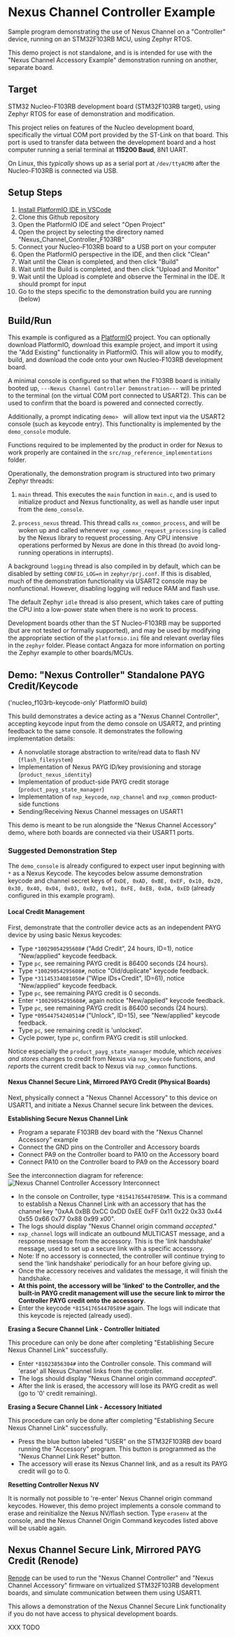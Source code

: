 # Nexus Channel Controller Example

Sample program demonstrating the use of Nexus Channel on a "Controller" device,
running on an STM32F103RB MCU, using Zephyr RTOS.

This demo project is not standalone, and is is intended for use with the
"Nexus Channel Accessory Example" demonstration running on another, separate
board.

## Target

STM32 Nucleo-F103RB development board (STM32F103RB target), using Zephyr RTOS
for ease of demonstration and modification.

This project relies on features of the Nucleo development board,
specifically the virtual COM port provided by the ST-Link on that board.
This port is used to transfer data between the development board and a
host computer running a serial terminal at **115200 Baud**, 8N1 UART.

On Linux, this *typically* shows up as a serial port at `/dev/ttyACM0` after
the Nucleo-F103RB is connected via USB.

## Setup Steps

1. [Install PlatformIO IDE in VSCode](https://platformio.org/install/ide?install=vscode)
2. Clone this Github repository
3. Open the PlatformIO IDE and select "Open Project"
4. Open the project by selecting the directory named "Nexus_Channel_Controller_F103RB"
5. Connect your Nucleo-F103RB board to a USB port on your computer
6. Open the PlatformIO perspective in the IDE, and then click "Clean"
7. Wait until the Clean is completed, and then click "Build"
8. Wait until the Build is completed, and then click "Upload and Monitor"
9. Wait until the Upload is complete and observe the Terminal in the IDE. It should prompt for input
10. Go to the steps specific to the demonstration build you are running (below)

## Build/Run

This example is configured as a [PlatformIO](https://platformio.org/install) project.
You can optionally download PlatformIO, download this example project, and
import it using the "Add Existing" functionality in PlatformIO. This will
allow you to modify, build, and download the code onto your own
Nucleo-F103RB development board.

A minimal console is configured so that when the F103RB board
is initially booted up, `---Nexus Channel Controller Demonstration---` will be
printed to the terminal (on the virtual COM port connected to USART2).
This can be used to confirm that the board is powered and connected correctly.

Additionally, a prompt indicating `demo> ` will allow text input via the USART2
console (such as keycode entry). This functionality is implemented by the
`demo_console` module.

Functions required to be implemented by the product in order for Nexus to work
properly are contained in the `src/nxp_reference_implementations` folder.

Operationally, the demonstration program is structured into two primary Zephyr threads:

1. `main` thread. This executes the `main` function in `main.c`, and is used
to initialize product and Nexus functionality, as well as handle user input
from the `demo_console`.

2. `process_nexus` thread. This thread calls `nx_common_process`, and will
be woken up and called whenever `nxp_common_request_processing` is called by
the Nexus library to request processing. Any CPU intensive operations
performed by Nexus are done in this thread (to avoid long-running operations
in interrupts).

A background `logging` thread is also compiled in by default, which can be
disabled by setting `CONFIG_LOG=n` in `zephyr/prj.conf`. If this is disabled,
much of the demonstration functionality via USART2 console may be nonfunctional.
However, disabling logging will reduce RAM and flash use.

The default Zephyr `idle` thread is also present, which takes care of putting
the CPU into a low-power state when there is no work to process.

Development boards other than the ST Nucleo-F103RB may be supported
(but are not tested or formally supported), and may be used by modifying the
appropriate section of the `platformio.ini` file and relevant overlay files
in the `zephyr` folder. Please contact Angaza for more information on porting
the Zephyr example to other boards/MCUs.

## Demo: "Nexus Controller" Standalone PAYG Credit/Keycode

('nucleo_f103rb-keycode-only' PlatformIO build)

This build demonstrates a device acting as a "Nexus Channel Controller",
accepting keycode input from the demo console on USART2, and printing feedback
to the same console. It demonstrates the following implementation details:

* A nonvolatile storage abstraction to write/read data to flash NV (`flash_filesystem`)
* Implementation of Nexus PAYG ID/key provisioning and storage (`product_nexus_identity`)
* Implementation of product-side PAYG credit storage (`product_payg_state_manager`)
* Implementation of `nxp_keycode`, `nxp_channel` and `nxp_common` product-side functions
* Sending/Receiving Nexus Channel messages on USART1

This demo is meant to be run alongside the "Nexus Channel Accessory" demo,
where both boards are connected via their USART1 ports. 

### Suggested Demonstration Step

The `demo_console` is already configured to expect user input beginning with
`*` as a Nexus Keycode. The keycodes below assume demonstration keycode and
channel secret keys of `0xDE, 0xAD, 0xBE, 0xEF, 0x10, 0x20, 0x30, 0x40, 0x04, 0x03, 0x02, 0x01, 0xFE, 0xEB, 0xDA, 0xED`
(already configured in this example program).

#### Local Credit Management

First, demonstrate that the controller device acts as an independent PAYG
device by using basic Nexus keycodes:

* Type `*10029054295608#` ("Add Credit", 24 hours, ID=1), notice "New/applied" keycode feedback.
* Type `pc`, see remaining PAYG credit is 86400 seconds (24 hours).
* Type `*10029054295608#`, notice "Old/duplicate" keycode feedback.
* Type `*31145334081050#` ("Wipe IDs+Credit", ID=61), notice "New/applied" keycode feedback.
* Type `pc`, see remaining PAYG credit is 0 seconds.
* Enter `*10029054295608#`, again notice "New/applied" keycode feedback.
* Type `pc`, see remaining PAYG credit is 86400 seconds (24 hours).
* Type `*09544754240514#` ("Unlock", ID=15), see "New/applied" keycode feedback.
* Type `pc`, see remaining credit is 'unlocked'.
* Cycle power, type `pc`, confirm PAYG credit is still unlocked.

Notice especially the `product_payg_state_manager` module, which *receives and stores*
changes to credit from Nexus via `nxp_keycode` functions, and *reports* the
current credit back to Nexus via `nxp_common` functions.

#### Nexus Channel Secure Link, Mirrored PAYG Credit (Physical Boards)

Next, physically connect a "Nexus Channel Accessory" to this device on USART1,
and initiate a Nexus Channel secure link between the devices.

**Establishing Secure Nexus Channel Link**

* Program a separate F103RB dev board with the "Nexus Channel Accessory" example
* Connect the GND pins on the Controller and Accessory boards
* Connect PA9 on the Controller board to PA10 on the Accessory board
* Connect PA10 on the Controller board to PA9 on the Accessory board

See the interconnection diagram for reference:
![Nexus Channel Controller Accessory Interconnect](nexus_channel_demo_interconnect.png)


* In the console on Controller, type `*815417654470589#`. This is a command
to establish a Nexus Channel Link with an accessory that has the channel key
"0xAA 0xBB 0xCC 0xDD 0xEE 0xFF 0x11 0x22 0x33 0x44 0x55 0x66 0x77 0x88 0x99 x00".
* The logs should display "Nexus Channel origin command *accepted*."
* `nxp_channel` logs will indicate an outbound MULTICAST message, and
a response message from the accessory. This is the 'link handshake' message,
used to set up a secure link with a specific accessory.
* Note: If no accessory is connected, the controller will continue trying
to send the 'link handshake' periodically for an hour before giving up.
* Once the accessory receives and validates the message, it will finish
the handshake.
* **At this point, the accessory will be 'linked' to the Controller, and
the built-in PAYG credit management will use the secure link to mirror
the Controller PAYG credit onto the accessory**.
* Enter the keycode `*815417654470589#` again. The logs will indicate that
this keycode is rejected (already used).

**Erasing a Secure Channel Link - Controller Initiated**

This procedure can only be done after completing "Establishing Secure
Nexus Channel Link" successfully.

* Enter `*81023856304#` into the Controller console. This command will
'erase' all Nexus Channel links from the controller.
* The logs should display "Nexus Channel origin command *accepted*".
* After the link is erased, the accessory will lose its PAYG credit as well
(go to '0' credit remaining).

**Erasing a Secure Channel Link - Accessory Initiated**

This procedure can only be done after completing "Establishing Secure
Nexus Channel Link" successfully.

* Press the blue button labeled "USER" on the STM32F103RB dev board running
the "Accessory" program. This button is programmed as the "Nexus Channel Link
Reset" button.
* The accessory will erase its Nexus Channel link, and as a result its
PAYG credit will go to 0.

**Resetting Controller Nexus NV**

It is normally not possible to 're-enter' Nexus Channel origin command keycodes.
However, this demo project implements a console command to erase and
reinitialize the Nexus NV/flash section. Type `erasenv` at the console, and
the Nexus Channel Origin Command keycodes listed above will be usable again.

## Nexus Channel Secure Link, Mirrored PAYG Credit (Renode)

[Renode](www.renode.io) can be used to run the "Nexus Channel Controller" and
"Nexus Channel Accessory" firmware on virtualized STM32F103RB development
boards, and simulate communication between them using USART1.

This allows a demonstration of the Nexus Channel Secure Link functionality
if you do not have access to physical development boards.

XXX TODO
